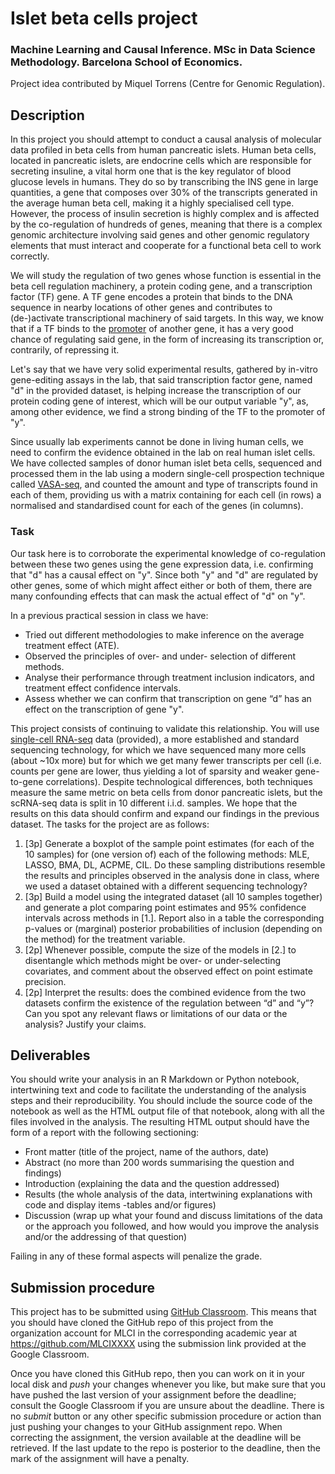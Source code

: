 # Islet beta cells project

### Machine Learning and Causal Inference. MSc in Data Science Methodology. Barcelona School of Economics.

Project idea contributed by Miquel Torrens (Centre for Genomic Regulation).

## Description

In this project you should attempt to conduct a causal analysis of
molecular data profiled in beta cells from human pancreatic islets.
Human beta cells, located in pancreatic islets, are endocrine cells which are
responsible for secreting insuline, a vital horm one that is the key regulator
of blood glucose levels in humans. They do so by transcribing the INS gene in
large quantities, a gene that composes over 30% of the transcripts generated in
the average human beta cell, making it a highly specialised cell type. However,
the process of insulin secretion is highly complex and is affected by the
co-regulation of hundreds of genes, meaning that there is a complex genomic
architecture involving said genes and other genomic regulatory elements that
must interact and cooperate for a functional beta cell to work correctly.

We will study the regulation of two genes whose function is essential in the
beta cell regulation machinery, a protein coding gene, and a transcription
factor (TF) gene. A TF gene encodes a protein that binds to the DNA sequence in
nearby locations of other genes and contributes to (de-)activate transcriptional
machinery of said targets. In this way, we know that if a TF binds to the
[promoter](https://en.wikipedia.org/wiki/Promoter_%28genetics%29) of another
gene, it has a very good chance of regulating said gene, in the form of
increasing its transcription or, contrarily, of repressing it.

Let's say that we have very solid experimental results, gathered by in-vitro
gene-editing assays in the lab, that said transcription factor gene, named "d"
in the provided dataset, is helping increase the transcription of our protein
coding gene of interest, which will be our output variable "y", as, among other
evidence, we find a strong binding of the TF to the promoter of "y".

Since usually lab experiments cannot be done in living human cells, we need to
confirm the evidence obtained in the lab on real human islet cells. We have
collected samples of donor human islet beta cells, sequenced and processed them
in the lab using a modern single-cell prospection technique called
[VASA-seq](https://www.nature.com/articles/s41587-022-01361-8), and counted the
amount and type of transcripts found in each of them, providing us with a matrix
containing for each cell (in rows) a normalised and standardised count for each
of the genes (in columns). 

### Task

Our task here is to corroborate the experimental knowledge of co-regulation
between these two genes using the gene expression data, i.e. confirming that "d"
has a causal effect on "y". Since both "y" and "d" are regulated by other genes,
some of which might affect either or both of them, there are many confounding
effects that can mask the actual effect of "d" on "y".

In a previous practical session in class we have:

* Tried out different methodologies to make inference on the average treatment
  effect (ATE).
* Observed the principles of over- and under- selection of different methods.
* Analyse their performance through treatment inclusion indicators, and
  treatment effect confidence intervals.
* Assess whether we can confirm that transcription on gene “d” has an effect on
  the transcription of gene "y".

This project consists of continuing to validate this relationship. You will use
[single-cell RNA-seq](https://en.wikipedia.org/wiki/Single-cell_sequencing#Transcriptome_sequencing_%28scRNA-seq%29)
data (provided), a more established and standard sequencing technology, for
which we have sequenced many more cells (about ~10x more) but for which we get
many fewer transcripts per cell (i.e. counts per gene are lower, thus yielding
a lot of sparsity and weaker gene-to-gene correlations). Despite technological
differences, both techniques measure the same metric on beta cells from donor
pancreatic islets, but the scRNA-seq data is split in 10 different i.i.d.
samples. We hope that the results on this data should confirm and expand our
findings in the previous dataset. The tasks for the project are as follows:

1. [3p] Generate a boxplot of the sample point estimates (for each of the 10
   samples) for (one version of) each of the following methods: MLE, LASSO, BMA,
   DL, ACPME, CIL. Do these sampling distributions resemble the results and
   principles observed in the analysis done in class, where we used a dataset
   obtained with a different sequencing technology?
2. [3p] Build a model using the integrated dataset (all 10 samples together) and
   generate a plot comparing point estimates and 95% confidence intervals across
   methods in [1.]. Report also in a table the corresponding p-values or
   (marginal) posterior probabilities of inclusion (depending on the method) for
   the treatment variable.
3. [2p] Whenever possible, compute the size of the models in [2.] to disentangle
   which methods might be over- or under-selecting covariates, and comment about
   the observed effect on point estimate precision.
4. [2p] Interpret the results: does the combined evidence from the two datasets
   confirm the existence of the regulation between “d” and “y”? Can you spot any
   relevant flaws or limitations of our data or the analysis? Justify your claims.

## Deliverables

You should write your analysis in an R Markdown or Python notebook, intertwining
text and code to facilitate the understanding of the analysis steps and their
reproducibility. You should include the source code of the notebook as well as
the HTML output file of that notebook, along with all the files involved in the
analysis. The resulting HTML output should have the form of a report with the
following sectioning:

* Front matter (title of the project, name of the authors, date)
* Abstract (no more than 200 words summarising the question and findings)
* Introduction (explaining the data and the question addressed)
* Results (the whole analysis of the data, intertwining explanations with code
  and display items -tables and/or figures)
* Discussion (wrap up what your found and discuss limitations of the data or
  the approach you followed, and how would you improve the analysis and/or the
  addressing of that question)

Failing in any of these formal aspects will penalize the grade.

## Submission procedure

This project has to be submitted using
[GitHub Classroom](https://classroom.github.com). This
means that you should have cloned the GitHub repo of this project
from the organization account for MLCI in the corresponding academic
year at https://github.com/MLCIXXXX using the submission link
provided at the Google Classroom.

Once you have cloned this GitHub repo, then you can work on it in
your local disk and _push_ your changes whenever you like, but make
sure that you have pushed the last version of your assignment before
the deadline; consult the Google Classroom if you are unsure about
the deadline. There is no _submit_ button or any other specific
submission procedure or action than just pushing your changes to your
GitHub assignment repo. When correcting the assignment, the version
available at the deadline will be retrieved. If the last update to
the repo is posterior to the deadline, then the mark of the
assignment will have a penalty.
